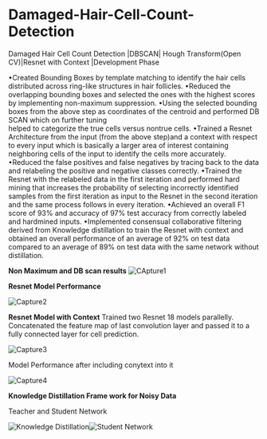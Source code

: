 # Damaged-Hair-Cell-Count-Detection
Damaged Hair Cell Count Detection |DBSCAN| Hough Transform(Open CV)|Resnet with Context |Development Phase 

•Created Bounding Boxes by template matching to identify the hair cells distributed across ring-like structures in hair follicles.
•Reduced the overlapping bounding boxes and selected the ones with the highest scores by implementing non-maximum suppression.
•Using the selected bounding boxes from the above step as coordinates of the centroid and performed DB SCAN which on further tuning  
 helped to categorize the true cells versus nontrue cells.
•Trained a Resnet Architecture from the input (from the above step)and a context with respect to every input which is basically a larger area of interest containing neighboring cells of the input to identify the cells more accurately.
•Reduced the false positives and false negatives by tracing back to the data and relabeling the positive and negative classes correctly.
•Trained the Resnet with the relabeled data in the first iteration and performed hard mining that increases the probability of selecting incorrectly identified samples from the first iteration as input to the Resnet in the second iteration and the same process follows in every iteration.
•Achieved an overall F1 score of 93% and accuracy of 97% test accuracy from correctly labeled and hardmined inputs.
•Implemented consensual collaborative filtering derived from Knowledge distillation to train the Resnet with context and obtained an overall performance of 
an average of 92% on test data compared to an average of 89% on test data with the same network without distillation.


**Non Maximum and DB scan results**
![CApture1](https://user-images.githubusercontent.com/99614234/191880516-6a9d82d4-303a-4a25-9c0d-d418c8c4e304.PNG)

**Resnet Model Performance**

![Capture2](https://user-images.githubusercontent.com/99614234/191882006-3a7b5ce3-044a-4941-8b30-b1444c98dba4.PNG)


**Resnet Model with Context**
Trained two Resnet 18 models parallelly. Concatenated the feature map of last convolution layer and passed it to a fully connected layer for cell prediction.


![Capture3](https://user-images.githubusercontent.com/99614234/191881043-e4dbfa9e-d1b3-4676-8521-b3b170ad7228.PNG)

Model Performance after including conytext into it

![Capture4](https://user-images.githubusercontent.com/99614234/191882125-083b9ad0-a31c-42a0-b91c-111306d3ecb0.PNG)


**Knowledge Distillation Frame work for Noisy Data**

 Teacher and Student Network
 
 ![Knowledge Distillation](https://user-images.githubusercontent.com/99614234/191882417-d7125213-1d8c-47f0-8efe-8aa732575a51.PNG)![Student Network](https://user-images.githubusercontent.com/99614234/191882595-a9d31441-25b6-40d2-84f1-51a83d74ae05.PNG)


